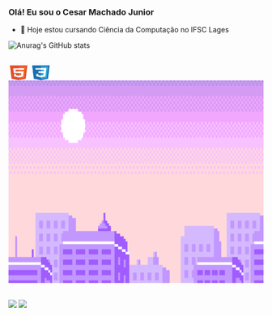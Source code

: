 ### Olá! Eu sou o Cesar Machado Junior

- 🔭 Hoje estou cursando Ciência da Computação no IFSC Lages
  
![Anurag's GitHub stats](https://github-readme-stats.vercel.app/api?username=cesarmachadojr&show_icons=true&theme=tokyonight)

<div style="display: inline_block"><br>
  <img align="center" alt="Cesar-HTML" height="30" width="40" src="https://raw.githubusercontent.com/devicons/devicon/master/icons/html5/html5-original.svg">
  <img align="center" alt="Cesar-CSS" height="30" width="40" src="https://raw.githubusercontent.com/devicons/devicon/master/icons/css3/css3-original.svg">
  
</div>




<img src="gif.gif" alt="" height="400" width="1000" >


 ##
 
<div> 
  <a href="https://www.instagram.com/cesarmachadojr/" target="_blank"><img src="https://img.shields.io/badge/-Instagram-%23E4405F?style=for-the-badge&logo=instagram&logoColor=white" target="_blank"></a> 
  <a href = "mailto:cesarmcjr2005@gmail.com"><img src="https://img.shields.io/badge/-Gmail-%23333?style=for-the-badge&logo=gmail&logoColor=white" target="_blank"></a>  
</div>
